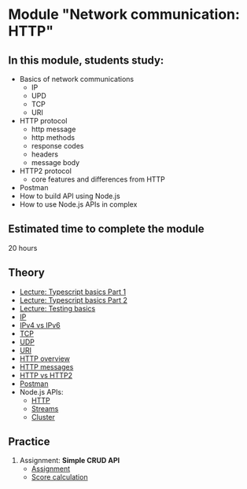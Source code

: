 # Module "Network communication: HTTP"

## In this module, students study:

- Basics of network communications
  - IP
  - UPD
  - TCP
  - URI
- HTTP protocol
  - http message
  - http methods
  - response codes
  - headers
  - message body
- HTTP2 protocol
  - core features and differences from HTTP
- Postman
- How to build API using Node.js
- How to use Node.js APIs in complex

## Estimated time to complete the module
20 hours

## Theory
- [Lecture: Typescript basics Part 1](https://youtu.be/I_aTbZcH8Do)
- [Lecture: Typescript basics Part 2](https://youtu.be/CegrbRXGw20)
- [Lecture: Testing basics](https://youtu.be/ab_QJ52Z-fs)
- [IP](https://en.wikipedia.org/wiki/Internet_Protocol)
- [IPv4 vs IPv6](https://community.fs.com/blog/ipv4-vs-ipv6-whats-the-difference.html)
- [TCP](https://en.wikipedia.org/wiki/Transmission_Control_Protocol)
- [UDP](https://en.wikipedia.org/wiki/User_Datagram_Protocol)
- [URI](https://developer.mozilla.org/en-US/docs/Web/HTTP/Basics_of_HTTP/Identifying_resources_on_the_Web)
- [HTTP overview](https://developer.mozilla.org/en-US/docs/Web/HTTP/Overview)
- [HTTP messages](https://developer.mozilla.org/en-US/docs/Web/HTTP/Messages)
- [HTTP vs HTTP2](https://www.digitalocean.com/community/tutorials/http-1-1-vs-http-2-what-s-the-difference)
- [Postman](https://learning.postman.com/docs/getting-started/introduction/#testing-apis)
- Node.js APIs:
  - [HTTP](https://nodejs.org/dist/latest-v18.x/docs/api/http.html)
  - [Streams](https://nodejs.org/dist/latest-v18.x/docs/api/http2.html)
  - [Cluster](https://nodejs.org/dist/latest-v18.x/docs/api/cluster.html)

## Practice
1. Assignment: **Simple CRUD API**
    - [Assignment](https://github.com/AlreadyBored/nodejs-assignments/blob/main/assignments/crud-api/assignment.md)
    - [Score calculation](https://github.com/AlreadyBored/nodejs-assignments/blob/main/assignments/crud-api/score.md)
